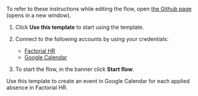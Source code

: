 To refer to these instructions while editing the flow, open [the Github page](https://github.com/ot4i/app-connect-templates/blob/main/resources/markdown/Create%20an%20event%20in%20Google%20Calendar%20for%20each%20applied%20absence%20in%20Factorial%20HR_instructions.md) (opens in a new window).

1. Click **Use this template** to start using the template.
2. Connect to the following accounts by using your credentials:
   - [Factorial HR](https://ibm.biz/acfactorialhr)
   - [Google Calendar](https://ibm.biz/acgooglecalendar) 
   
3. To start the flow, in the banner click **Start flow**.

Use this template to create an event in Google Calendar for each applied absence in Factorial HR.
